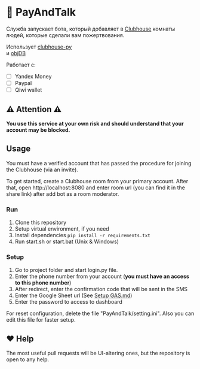 <!-- https://github.com/kirillkuzin/donatehouse/blob/master/README.md -->
# 👋 PayAndTalk
Служба запускает бота, который добавляет в [Clubhouse](https://www.joinclubhouse.com) комнаты людей, которые сделали вам пожертвования.

Использует [clubhouse-py](https://github.com/stypr/clubhouse-py)<br>
и [objDB](https://googlescripts.harryonline.net/objdb)

Работает с:
- [ ] Yandex Money
- [ ] Paypal
- [ ] Qiwi wallet

## ⚠️ Attention ⚠️
**You use this service at your own risk and should understand 
that your account may be blocked.**

## Usage
You must have a verified account that has passed the procedure 
for joining the Clubhouse (via an invite).

To get started, create a Clubhouse room from your primary account.
After that, open http://localhost:8080 and enter room url (you can find it in the share link) 
after add bot as a room moderator.


### Run
1. Clone this repository
2. Setup virtual environment, if you need
3. Install dependencies `pip install -r requirements.txt`
4. Run start.sh or start.bat (Unix & Windows)

### Setup
1. Go to project folder and start login.py file.
2. Enter the phone number from your account 
(**you must have an access to this phone number**)
3. After redirect, enter the confirmation code that will be sent in the SMS
4. Enter the Google Sheet url (See [Setup GAS.md](GAS_RU.md))
5. Enter the password to access to dashboard


For reset configuration, delete the file "PayAndTalk/setting.ini".
Also you can edit this file for faster setup.

## ❤️ Help

The most useful pull requests will be UI-altering ones, but the repository 
is open to any help.

<!-- https://github.com/kirillkuzin/donatehouse/blob/master/README.md -->
